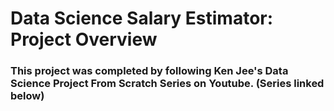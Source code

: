 # Data Science Salary Estimator: Project Overview 
### This project was completed by following Ken Jee's Data Science Project From Scratch Series on Youtube. (Series linked below)
